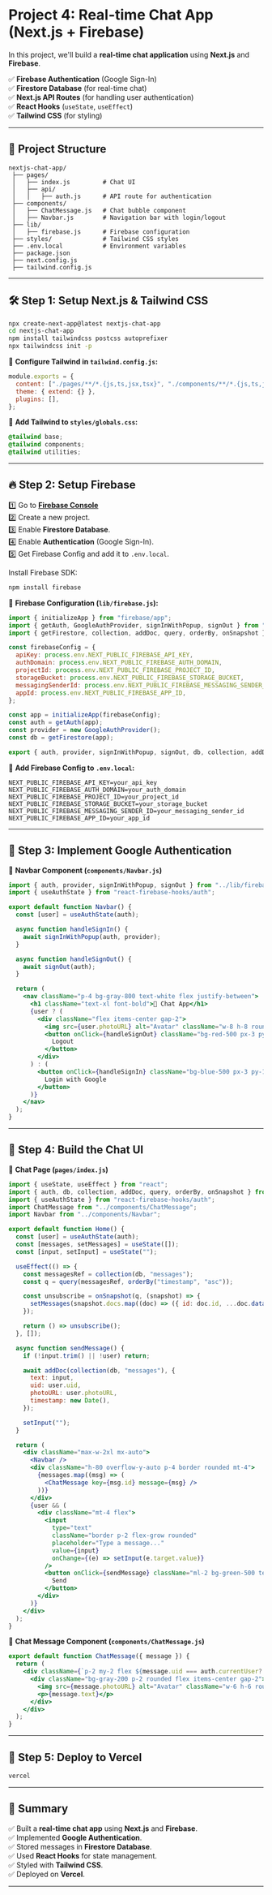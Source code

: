 # **Project 4: Real-time Chat App (Next.js + Firebase)**  

In this project, we'll build a **real-time chat application** using **Next.js** and **Firebase**.  

✅ **Firebase Authentication** (Google Sign-In)  
✅ **Firestore Database** (for real-time chat)  
✅ **Next.js API Routes** (for handling user authentication)  
✅ **React Hooks** (`useState`, `useEffect`)  
✅ **Tailwind CSS** (for styling)  

---

## **📂 Project Structure**
```
nextjs-chat-app/
 ├── pages/
 │   ├── index.js         # Chat UI
 │   ├── api/
 │   │   ├── auth.js      # API route for authentication
 ├── components/
 │   ├── ChatMessage.js   # Chat bubble component
 │   ├── Navbar.js        # Navigation bar with login/logout
 ├── lib/
 │   ├── firebase.js      # Firebase configuration
 ├── styles/              # Tailwind CSS styles
 ├── .env.local           # Environment variables
 ├── package.json
 ├── next.config.js
 ├── tailwind.config.js
```

---

## **🛠 Step 1: Setup Next.js & Tailwind CSS**  
```bash
npx create-next-app@latest nextjs-chat-app
cd nextjs-chat-app
npm install tailwindcss postcss autoprefixer
npx tailwindcss init -p
```

📂 **Configure Tailwind in `tailwind.config.js`:**  
```js
module.exports = {
  content: ["./pages/**/*.{js,ts,jsx,tsx}", "./components/**/*.{js,ts,jsx,tsx}"],
  theme: { extend: {} },
  plugins: [],
};
```

📂 **Add Tailwind to `styles/globals.css`:**  
```css
@tailwind base;
@tailwind components;
@tailwind utilities;
```

---

## **🔥 Step 2: Setup Firebase**  

1️⃣ Go to **[Firebase Console](https://console.firebase.google.com/)**  
2️⃣ Create a new project.  
3️⃣ Enable **Firestore Database**.  
4️⃣ Enable **Authentication** (Google Sign-In).  
5️⃣ Get Firebase Config and add it to `.env.local`.  

Install Firebase SDK:  
```bash
npm install firebase
```

📂 **Firebase Configuration (`lib/firebase.js`):**  
```js
import { initializeApp } from "firebase/app";
import { getAuth, GoogleAuthProvider, signInWithPopup, signOut } from "firebase/auth";
import { getFirestore, collection, addDoc, query, orderBy, onSnapshot } from "firebase/firestore";

const firebaseConfig = {
  apiKey: process.env.NEXT_PUBLIC_FIREBASE_API_KEY,
  authDomain: process.env.NEXT_PUBLIC_FIREBASE_AUTH_DOMAIN,
  projectId: process.env.NEXT_PUBLIC_FIREBASE_PROJECT_ID,
  storageBucket: process.env.NEXT_PUBLIC_FIREBASE_STORAGE_BUCKET,
  messagingSenderId: process.env.NEXT_PUBLIC_FIREBASE_MESSAGING_SENDER_ID,
  appId: process.env.NEXT_PUBLIC_FIREBASE_APP_ID,
};

const app = initializeApp(firebaseConfig);
const auth = getAuth(app);
const provider = new GoogleAuthProvider();
const db = getFirestore(app);

export { auth, provider, signInWithPopup, signOut, db, collection, addDoc, query, orderBy, onSnapshot };
```

📂 **Add Firebase Config to `.env.local`:**  
```
NEXT_PUBLIC_FIREBASE_API_KEY=your_api_key
NEXT_PUBLIC_FIREBASE_AUTH_DOMAIN=your_auth_domain
NEXT_PUBLIC_FIREBASE_PROJECT_ID=your_project_id
NEXT_PUBLIC_FIREBASE_STORAGE_BUCKET=your_storage_bucket
NEXT_PUBLIC_FIREBASE_MESSAGING_SENDER_ID=your_messaging_sender_id
NEXT_PUBLIC_FIREBASE_APP_ID=your_app_id
```

---

## **🔐 Step 3: Implement Google Authentication**  

📂 **Navbar Component (`components/Navbar.js`)**  
```jsx
import { auth, provider, signInWithPopup, signOut } from "../lib/firebase";
import { useAuthState } from "react-firebase-hooks/auth";

export default function Navbar() {
  const [user] = useAuthState(auth);

  async function handleSignIn() {
    await signInWithPopup(auth, provider);
  }

  async function handleSignOut() {
    await signOut(auth);
  }

  return (
    <nav className="p-4 bg-gray-800 text-white flex justify-between">
      <h1 className="text-xl font-bold">💬 Chat App</h1>
      {user ? (
        <div className="flex items-center gap-2">
          <img src={user.photoURL} alt="Avatar" className="w-8 h-8 rounded-full" />
          <button onClick={handleSignOut} className="bg-red-500 px-3 py-1 rounded">
            Logout
          </button>
        </div>
      ) : (
        <button onClick={handleSignIn} className="bg-blue-500 px-3 py-1 rounded">
          Login with Google
        </button>
      )}
    </nav>
  );
}
```

---

## **💬 Step 4: Build the Chat UI**  

📂 **Chat Page (`pages/index.js`)**  
```jsx
import { useState, useEffect } from "react";
import { auth, db, collection, addDoc, query, orderBy, onSnapshot } from "../lib/firebase";
import { useAuthState } from "react-firebase-hooks/auth";
import ChatMessage from "../components/ChatMessage";
import Navbar from "../components/Navbar";

export default function Home() {
  const [user] = useAuthState(auth);
  const [messages, setMessages] = useState([]);
  const [input, setInput] = useState("");

  useEffect(() => {
    const messagesRef = collection(db, "messages");
    const q = query(messagesRef, orderBy("timestamp", "asc"));

    const unsubscribe = onSnapshot(q, (snapshot) => {
      setMessages(snapshot.docs.map((doc) => ({ id: doc.id, ...doc.data() })));
    });

    return () => unsubscribe();
  }, []);

  async function sendMessage() {
    if (!input.trim() || !user) return;

    await addDoc(collection(db, "messages"), {
      text: input,
      uid: user.uid,
      photoURL: user.photoURL,
      timestamp: new Date(),
    });

    setInput("");
  }

  return (
    <div className="max-w-2xl mx-auto">
      <Navbar />
      <div className="h-80 overflow-y-auto p-4 border rounded mt-4">
        {messages.map((msg) => (
          <ChatMessage key={msg.id} message={msg} />
        ))}
      </div>
      {user && (
        <div className="mt-4 flex">
          <input
            type="text"
            className="border p-2 flex-grow rounded"
            placeholder="Type a message..."
            value={input}
            onChange={(e) => setInput(e.target.value)}
          />
          <button onClick={sendMessage} className="ml-2 bg-green-500 text-white px-4 py-2 rounded">
            Send
          </button>
        </div>
      )}
    </div>
  );
}
```

📂 **Chat Message Component (`components/ChatMessage.js`)**  
```jsx
export default function ChatMessage({ message }) {
  return (
    <div className={`p-2 my-2 flex ${message.uid === auth.currentUser?.uid ? "justify-end" : "justify-start"}`}>
      <div className="bg-gray-200 p-2 rounded flex items-center gap-2">
        <img src={message.photoURL} alt="Avatar" className="w-6 h-6 rounded-full" />
        <p>{message.text}</p>
      </div>
    </div>
  );
}
```

---

## **🚀 Step 5: Deploy to Vercel**  
```bash
vercel
```

---

## **📌 Summary**
✅ Built a **real-time chat app** using **Next.js** and **Firebase**.  
✅ Implemented **Google Authentication**.  
✅ Stored messages in **Firestore Database**.  
✅ Used **React Hooks** for state management.  
✅ Styled with **Tailwind CSS**.  
✅ Deployed on **Vercel**.  

---